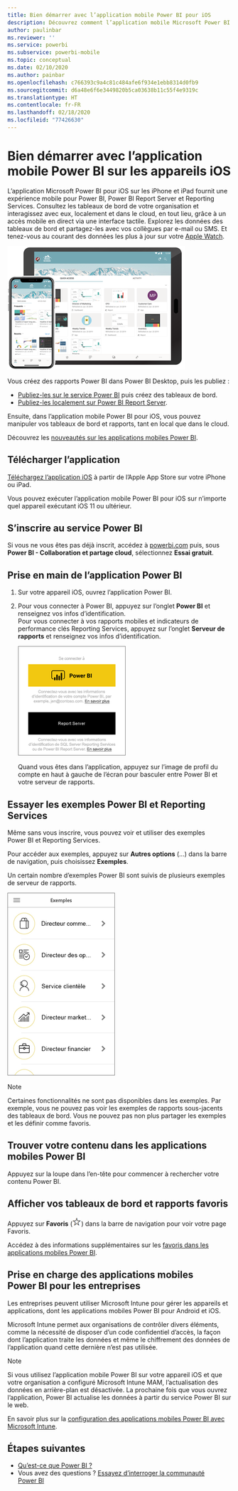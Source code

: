 ```yaml
---
title: Bien démarrer avec l’application mobile Power BI pour iOS
description: Découvrez comment l’application mobile Microsoft Power BI pour iOS parvient à mettre Power BI dans votre poche, avec un accès mobile aux informations métier en local et dans le cloud.
author: paulinbar
ms.reviewer: ''
ms.service: powerbi
ms.subservice: powerbi-mobile
ms.topic: conceptual
ms.date: 02/10/2020
ms.author: painbar
ms.openlocfilehash: c766393c9a4c81c484afe6f934e1ebb8314d0fb9
ms.sourcegitcommit: d6a48e6f6e3449820b5ca03638b11c55f4e9319c
ms.translationtype: HT
ms.contentlocale: fr-FR
ms.lasthandoff: 02/18/2020
ms.locfileid: "77426630"
---
```

# <a name="get-started-with-the-power-bi-mobile-app-on-ios-devices"></a>Bien démarrer avec l’application mobile Power BI sur les appareils iOS
L’application Microsoft Power BI pour iOS sur les iPhone et iPad fournit une expérience mobile pour Power BI, Power BI Report Server et Reporting Services. Consultez les tableaux de bord de votre organisation et interagissez avec eux, localement et dans le cloud, en tout lieu, grâce à un accès mobile en direct via une interface tactile. Explorez les données des tableaux de bord et partagez-les avec vos collègues par e-mail ou SMS. Et tenez-vous au courant des données les plus à jour sur votre [Apple Watch](mobile-apple-watch.md).  

![Application mobile Power BI sur iPhone ou iPad](./media/mobile-iphone-app-get-started/pbi_ipad_iphonedevices.png)

Vous créez des rapports Power BI dans Power BI Desktop, puis les publiez :

* [Publiez-les sur le service Power BI](../../service-get-started.md) puis créez des tableaux de bord.
* [Publiez-les localement sur Power BI Report Server](../../report-server/quickstart-create-powerbi-report.md).

Ensuite, dans l’application mobile Power BI pour iOS, vous pouvez manipuler vos tableaux de bord et rapports, tant en local que dans le cloud.

Découvrez les [nouveautés sur les applications mobiles Power BI](mobile-whats-new-in-the-mobile-apps.md).

## <a name="download-the-app"></a>Télécharger l’application
[Téléchargez l’application iOS](https://go.microsoft.com/fwlink/?LinkId=522062 "Télécharger l’application iOS") à partir de l’Apple App Store sur votre iPhone ou iPad.

Vous pouvez exécuter l’application mobile Power BI pour iOS sur n’importe quel appareil exécutant iOS 11 ou ultérieur. 

## <a name="sign-up-for-the-power-bi-service"></a>S’inscrire au service Power BI
Si vous ne vous êtes pas déjà inscrit, accédez à [powerbi.com](https://powerbi.microsoft.com/get-started/) puis, sous **Power BI - Collaboration et partage cloud**, sélectionnez **Essai gratuit**.


## <a name="get-started-with-the-power-bi-app"></a>Prise en main de l’application Power BI
1. Sur votre appareil iOS, ouvrez l’application Power BI.
2. Pour vous connecter à Power BI, appuyez sur l’onglet **Power BI** et renseignez vos infos d’identification.  
   Pour vous connecter à vos rapports mobiles et indicateurs de performance clés Reporting Services, appuyez sur l’onglet **Serveur de rapports** et renseignez vos infos d’identification.
   
   ![Se connecter à l’application mobile Power BI](./media/mobile-iphone-app-get-started/power-bi-connect-to-login.png)
   
   Quand vous êtes dans l’application, appuyez sur l’image de profil du compte en haut à gauche de l’écran pour basculer entre Power BI et votre serveur de rapports. 

## <a name="try-the-power-bi-and-reporting-services-samples"></a>Essayer les exemples Power BI et Reporting Services
Même sans vous inscrire, vous pouvez voir et utiliser des exemples Power BI et Reporting Services.

Pour accéder aux exemples, appuyez sur **Autres options** (...) dans la barre de navigation, puis choisissez **Exemples**.

Un certain nombre d’exemples Power BI sont suivis de plusieurs exemples de serveur de rapports.

   ![Exemples Power BI mobiles](./media/mobile-iphone-app-get-started/power-bi-iphone-powerbi-samples.png)
   
   > [!NOTE]
   > Certaines fonctionnalités ne sont pas disponibles dans les exemples. Par exemple, vous ne pouvez pas voir les exemples de rapports sous-jacents des tableaux de bord. Vous ne pouvez pas non plus partager les exemples et les définir comme favoris. 
   > 
   >

## <a name="find-your-content-in-the-power-bi-mobile-apps"></a>Trouver votre contenu dans les applications mobiles Power BI

Appuyez sur la loupe dans l’en-tête pour commencer à rechercher votre contenu Power BI.

## <a name="view-your-favorite-dashboards-and-reports"></a>Afficher vos tableaux de bord et rapports favoris
Appuyez sur **Favoris** (![](./media/mobile-iphone-app-get-started/power-bi-mobile-apps-home-favorites-icon.png)) dans la barre de navigation pour voir votre page Favoris. 

Accédez à des informations supplémentaires sur les [favoris dans les applications mobiles Power BI](mobile-apps-favorites.md).

## <a name="enterprise-support-for-the-power-bi-mobile-apps"></a>Prise en charge des applications mobiles Power BI pour les entreprises
Les entreprises peuvent utiliser Microsoft Intune pour gérer les appareils et applications, dont les applications mobiles Power BI pour Android et iOS.

Microsoft Intune permet aux organisations de contrôler divers éléments, comme la nécessité de disposer d’un code confidentiel d’accès, la façon dont l’application traite les données et même le chiffrement des données de l’application quand cette dernière n’est pas utilisée.

> [!NOTE]
> Si vous utilisez l’application mobile Power BI sur votre appareil iOS et que votre organisation a configuré Microsoft Intune MAM, l’actualisation des données en arrière-plan est désactivée. La prochaine fois que vous ouvrez l’application, Power BI actualise les données à partir du service Power BI sur le web.
> 

En savoir plus sur la [configuration des applications mobiles Power BI avec Microsoft Intune](../../service-admin-mobile-intune.md). 

## <a name="next-steps"></a>Étapes suivantes

* [Qu’est-ce que Power BI ?](../../fundamentals/power-bi-overview.md)
* Vous avez des questions ? [Essayez d’interroger la communauté Power BI](https://community.powerbi.com/)


